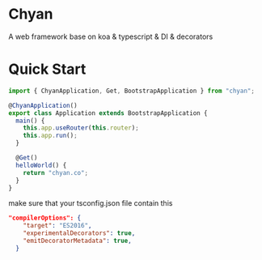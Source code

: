 # Chyan

A web framework base on koa & typescript & DI & decorators

# Quick Start

```ts
import { ChyanApplication, Get, BootstrapApplication } from "chyan";

@ChyanApplication()
export class Application extends BootstrapApplication {
  main() {
    this.app.useRouter(this.router);
    this.app.run();
  }

  @Get()
  helloWorld() {
    return "chyan.co";
  }
}
```

make sure that your tsconfig.json file contain this

```json
"compilerOptions": {
    "target": "ES2016",
    "experimentalDecorators": true,
    "emitDecoratorMetadata": true,
  }
```
